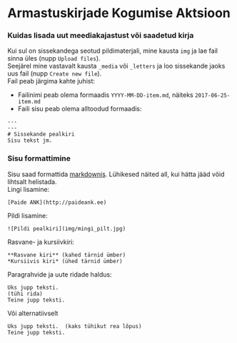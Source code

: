 # Armastuskirjade Kogumise Aktsioon

### Kuidas lisada uut meediakajastust või saadetud kirja
Kui sul on sissekandega seotud pildimaterjali, mine kausta `img` ja lae fail sinna üles (nupp `Upload files`).  
Seejärel mine vastavalt kausta `_media` või `_letters` ja loo sissekande jaoks uus fail (nupp `Create new file`).  
Fail peab järgima kahte juhist:
 * Failinimi peab olema formaadis `YYYY-MM-DD-item.md`, näiteks `2017-06-25-item.md`
 * Faili sisu peab olema alltoodud formaadis:

```pandoc
---
---
# Sissekande pealkiri
Sisu tekst jm.
```

### Sisu formattimine
Sisu saad formattida [markdownis](https://github.com/adam-p/markdown-here/wiki/Markdown-Cheatsheet). Lühikesed näited all, kui hätta jääd võid lihtsalt helistada.    
Lingi lisamine:
```pandoc
[Paide ANK](http://paideank.ee)
```
Pildi lisamine:
```pandoc
![Pildi pealkiri](img/mingi_pilt.jpg)
```
Rasvane- ja kursiivkiri:
```pandoc
**Rasvane kiri** (kahed tärnid ümber)
*Kursiivis kiri* (ühed tärnid ümber)
```
Paragrahvide ja uute ridade haldus:
```pandoc
Üks jupp teksti.
(tühi rida)
Teine jupp teksti.
```
Või alternatiivselt
```pandoc
Üks jupp teksti.  (kaks tühikut rea lõpus)
Teine jupp teksti.
```